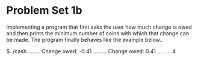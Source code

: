 # Problem Set 1b
 
Implementing a program that first asks the user how much change is owed
and then prints the minimum number of coins with which that change can be made.
The program finally behaves like the example below..

$ ./cash  ........                                                                                                                                                                  Change owed: -0.41  .........                                                                                                                                                       Change owed: 0.41  .........                                                                                                                                                        4
